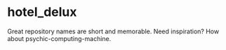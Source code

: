 # hotel_delux
Great repository names are short and memorable. Need inspiration? How about psychic-computing-machine.
